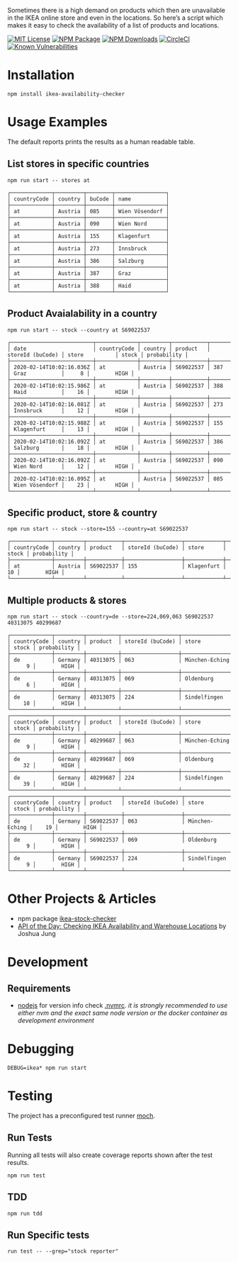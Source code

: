 Sometimes there is a high demand on products which then are unavailable in the IKEA online store and even in the locations. So here’s a script which makes it easy to check the availability of a list of products and locations.

[![MIT License](https://badges.frapsoft.com/os/mit/mit.svg?v=102)](https://github.com/ellerbrock/open-source-badge/)
[![NPM Package](https://badge.fury.io/js/ikea-availability-checker.svg)](https://www.npmjs.com/package/ikea-availability-checker)
[![NPM Downloads](https://img.shields.io/npm/dt/ikea-availability-checker.svg)](https://www.npmjs.com/package/ikea-availability-checker)
[![CircleCI](https://circleci.com/gh/Ephigenia/ikea-availability-checker.svg?style=svg&circle-token=1907356b3e852337a9e5f96d9b99ef1942c4ffa2)](https://circleci.com/gh/Ephigenia/ikea-availability-checker)
[![Known Vulnerabilities](https://snyk.io/test/github/ephigenia/ikea-availability-checker/badge.svg)](https://snyk.io/test/github/ephigenia/ikea-availability-checker)



Installation
================================================================================

    npm install ikea-availability-checker


Usage Examples
================================================================================
The default reports prints the results as a human readable table.

## List stores in specific countries

    npm run start -- stores at

    ┌─────────────┬─────────┬────────┬────────────────┐
    │ countryCode │ country │ buCode │ name           │
    ├─────────────┼─────────┼────────┼────────────────┤
    │ at          │ Austria │ 085    │ Wien Vösendorf │
    ├─────────────┼─────────┼────────┼────────────────┤
    │ at          │ Austria │ 090    │ Wien Nord      │
    ├─────────────┼─────────┼────────┼────────────────┤
    │ at          │ Austria │ 155    │ Klagenfurt     │
    ├─────────────┼─────────┼────────┼────────────────┤
    │ at          │ Austria │ 273    │ Innsbruck      │
    ├─────────────┼─────────┼────────┼────────────────┤
    │ at          │ Austria │ 386    │ Salzburg       │
    ├─────────────┼─────────┼────────┼────────────────┤
    │ at          │ Austria │ 387    │ Graz           │
    ├─────────────┼─────────┼────────┼────────────────┤
    │ at          │ Austria │ 388    │ Haid           │
    └─────────────┴─────────┴────────┴────────────────┘


## Product Avaialability in a country

    npm run start -- stock --country at S69022537

    ┌──────────────────────────┬─────────────┬─────────┬───────────┬──────────────────┬────────────────┬───────┬─────────────┐
    │ date                     │ countryCode │ country │ product   │ storeId (buCode) │ store          │ stock │ probability │
    ├──────────────────────────┼─────────────┼─────────┼───────────┼──────────────────┼────────────────┼───────┼─────────────┤
    │ 2020-02-14T10:02:16.036Z │ at          │ Austria │ S69022537 │ 387              │ Graz           │     8 │        HIGH │
    ├──────────────────────────┼─────────────┼─────────┼───────────┼──────────────────┼────────────────┼───────┼─────────────┤
    │ 2020-02-14T10:02:15.986Z │ at          │ Austria │ S69022537 │ 388              │ Haid           │    16 │        HIGH │
    ├──────────────────────────┼─────────────┼─────────┼───────────┼──────────────────┼────────────────┼───────┼─────────────┤
    │ 2020-02-14T10:02:16.081Z │ at          │ Austria │ S69022537 │ 273              │ Innsbruck      │    12 │        HIGH │
    ├──────────────────────────┼─────────────┼─────────┼───────────┼──────────────────┼────────────────┼───────┼─────────────┤
    │ 2020-02-14T10:02:15.988Z │ at          │ Austria │ S69022537 │ 155              │ Klagenfurt     │    13 │        HIGH │
    ├──────────────────────────┼─────────────┼─────────┼───────────┼──────────────────┼────────────────┼───────┼─────────────┤
    │ 2020-02-14T10:02:16.092Z │ at          │ Austria │ S69022537 │ 386              │ Salzburg       │    18 │        HIGH │
    ├──────────────────────────┼─────────────┼─────────┼───────────┼──────────────────┼────────────────┼───────┼─────────────┤
    │ 2020-02-14T10:02:16.092Z │ at          │ Austria │ S69022537 │ 090              │ Wien Nord      │    12 │        HIGH │
    ├──────────────────────────┼─────────────┼─────────┼───────────┼──────────────────┼────────────────┼───────┼─────────────┤
    │ 2020-02-14T10:02:16.095Z │ at          │ Austria │ S69022537 │ 085              │ Wien Vösendorf │    23 │        HIGH │
    └──────────────────────────┴─────────────┴─────────┴───────────┴──────────────────┴────────────────┴───────┴─────────────┘


## Specific product, store & country

    npm run start -- stock --store=155 --country=at S69022537

    ┌─────────────┬─────────┬───────────┬──────────────────┬────────────┬───────┬─────────────┐
    │ countryCode │ country │ product   │ storeId (buCode) │ store      │ stock │ probability │
    ├─────────────┼─────────┼───────────┼──────────────────┼────────────┼───────┼─────────────┤
    │ at          │ Austria │ S69022537 │ 155              │ Klagenfurt │    10 │        HIGH │
    └─────────────┴─────────┴───────────┴──────────────────┴────────────┴───────┴─────────────┘


## Multiple products & stores

    npm run start -- stock --country=de --store=224,069,063 S69022537 40313075 40299687

    ┌─────────────┬─────────┬──────────┬──────────────────┬────────────────┬───────┬─────────────┐
    │ countryCode │ country │ product  │ storeId (buCode) │ store          │ stock │ probability │
    ├─────────────┼─────────┼──────────┼──────────────────┼────────────────┼───────┼─────────────┤
    │ de          │ Germany │ 40313075 │ 063              │ München-Eching │     9 │        HIGH │
    ├─────────────┼─────────┼──────────┼──────────────────┼────────────────┼───────┼─────────────┤
    │ de          │ Germany │ 40313075 │ 069              │ Oldenburg      │     6 │        HIGH │
    ├─────────────┼─────────┼──────────┼──────────────────┼────────────────┼───────┼─────────────┤
    │ de          │ Germany │ 40313075 │ 224              │ Sindelfingen   │    10 │        HIGH │
    └─────────────┴─────────┴──────────┴──────────────────┴────────────────┴───────┴─────────────┘
    ┌─────────────┬─────────┬──────────┬──────────────────┬────────────────┬───────┬─────────────┐
    │ countryCode │ country │ product  │ storeId (buCode) │ store          │ stock │ probability │
    ├─────────────┼─────────┼──────────┼──────────────────┼────────────────┼───────┼─────────────┤
    │ de          │ Germany │ 40299687 │ 063              │ München-Eching │     9 │        HIGH │
    ├─────────────┼─────────┼──────────┼──────────────────┼────────────────┼───────┼─────────────┤
    │ de          │ Germany │ 40299687 │ 069              │ Oldenburg      │    32 │        HIGH │
    ├─────────────┼─────────┼──────────┼──────────────────┼────────────────┼───────┼─────────────┤
    │ de          │ Germany │ 40299687 │ 224              │ Sindelfingen   │    39 │        HIGH │
    └─────────────┴─────────┴──────────┴──────────────────┴────────────────┴───────┴─────────────┘
    ┌─────────────┬─────────┬───────────┬──────────────────┬────────────────┬───────┬─────────────┐
    │ countryCode │ country │ product   │ storeId (buCode) │ store          │ stock │ probability │
    ├─────────────┼─────────┼───────────┼──────────────────┼────────────────┼───────┼─────────────┤
    │ de          │ Germany │ S69022537 │ 063              │ München-Eching │    19 │        HIGH │
    ├─────────────┼─────────┼───────────┼──────────────────┼────────────────┼───────┼─────────────┤
    │ de          │ Germany │ S69022537 │ 069              │ Oldenburg      │     9 │        HIGH │
    ├─────────────┼─────────┼───────────┼──────────────────┼────────────────┼───────┼─────────────┤
    │ de          │ Germany │ S69022537 │ 224              │ Sindelfingen   │     9 │        HIGH │
    └─────────────┴─────────┴───────────┴──────────────────┴────────────────┴───────┴─────────────┘

Other Projects & Articles
================================================================================

* npm package [ikea-stock-checker](https://www.npmjs.com/package/ikea-stock-checker)
* [API of the Day: Checking IKEA Availability and Warehouse Locations]( https://medium.com/@JoshuaAJung/api-of-the-day-ikea-availability-checks-8678794a9b52) by Joshua Jung


Development
================================================================================

## Requirements

- [nodejs](https://nodejs.org) for version info check [.nvmrc](./.nvmrc).
*it is strongly recommended to use either nvm and the exact same node version or the docker container as development environment*


Debugging
================================================================================

    DEBUG=ikea* npm run start


Testing
================================================================================

The project has a preconfigured test runner [moch](https://mochajs.org/).

## Run Tests

Running all tests will also create coverage reports shown after the test results.

    npm run test

## TDD

    npm run tdd

## Run Specific tests

    run test -- --grep="stock reporter"
